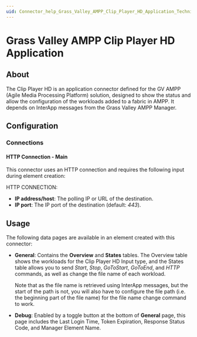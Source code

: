 ```yaml
---
uid: Connector_help_Grass_Valley_AMPP_Clip_Player_HD_Application_Technical
---
```


# Grass Valley AMPP Clip Player HD Application

## About

The Clip Player HD  is an application connector defined for the GV AMPP (Agile Media Processing Platform) solution, designed to show the status and allow the configuration of the workloads added to a fabric in AMPP. It depends on InterApp messages from the Grass Valley AMPP Manager.

## Configuration

### Connections

#### HTTP Connection - Main

This connector uses an HTTP connection and requires the following input during element creation:

HTTP CONNECTION:

- **IP address/host**: The polling IP or URL of the destination.
- **IP port**: The IP port of the destination (default: *443*).

## Usage

The following data pages are available in an element created with this connector:

- **General**: Contains the **Overview** and **States** tables. The Overview table shows the workloads for the Clip Player HD Input type, and the States table allows you to send *Start*, *Stop*, *GoToStart*, *GoToEnd*, and *HTTP* commands, as well as change the file name of each workload.

  Note that as the file name is retrieved using InterApp messages, but the start of the path is not, you will also have to configure the file path (i.e. the beginning part of the file name) for the file name change command to work.

- **Debug**: Enabled by a toggle button at the bottom of **General** page, this page includes the Last Login Time, Token Expiration, Response Status Code, and Manager Element Name.
